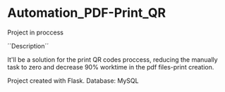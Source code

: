# Automation_PDF-Print_QR

Project in proccess

´´Description´´

It'll be a solution for the print QR codes proccess, reducing the manually task to zero and decrease 90% worktime in the pdf files-print creation.

Project created with Flask. Database: MySQL